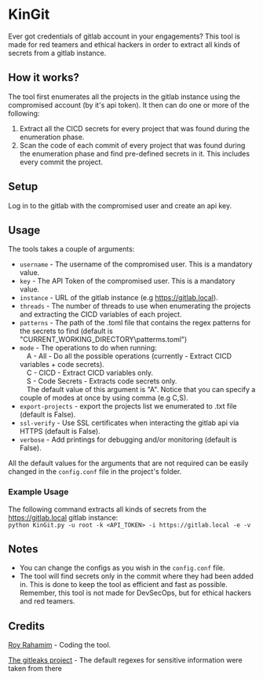 
# KinGit
Ever got credentials of gitlab account in your engagements?
This tool is made for red teamers and ethical hackers in order to extract all kinds of secrets from a gitlab instance.

## How it works?
The tool first enumerates all the projects in the gitlab instance using the compromised account (by it's api token).
It then can do one or more of the following:
1. Extract all the CICD secrets for every project that was found during the enumeration phase.
2. Scan the code of each commit of every project that was found during the enumeration phase and find pre-defined secrets in it. This includes every commit the project.

## Setup
Log in to the gitlab with the compromised user and create an api key.

## Usage
The tools takes a couple of arguments:
* ```username``` - The username of the compromised user. This is a mandatory value.
* ```key``` - The API Token of the compromised user. This is a mandatory value.
* ```instance``` - URL of the gitlab instance (e.g https://gitlab.local).
* ```threads``` - The number of threads to use when enumerating the projects and extracting the CICD variables of each project.
* ```patterns``` - The path of the .toml file that contains the regex patterns for the secrets to find (default is "CURRENT_WORKING_DIRECTORY\patterms.toml")
* ```mode``` - The operations to do when running:<br />
&emsp;A - All - Do all the possible operations (currently - Extract CICD variables + code secrets).<br />
&emsp;C - CICD - Extract CICD variables only.<br />
&emsp;S - Code Secrets - Extracts code secrets only.<br />
&emsp;The default value of this argument is "A". Notice that you can specify a couple of modes at once by using comma (e.g C,S).
* ```export-projects``` - export the projects list we enumerated to .txt file (default is False).
* ```ssl-verify``` - Use SSL certificates when interacting the gitlab api via HTTPS (default is False).
* ```verbose``` - Add printings for debugging and/or monitoring (default is False).<br />

All the default values for the arguments that are not required can be easily changed in the ```config.conf``` file in the project's folder.

### Example Usage
The following command extracts all kinds of secrets from the https://gitlab.local gitlab instance:<br />
```python KinGit.py -u root -k <API_TOKEN> -i https://gitlab.local -e -v```

## Notes
* You can change the configs as you wish in the ```config.conf``` file.
* The tool will find secrets only in the commit where they had been added in. This is done to keep the tool as efficient and fast as possible. Remember, this tool is not made for DevSecOps, but for ethical hackers and red teamers.

## Credits
[Roy Rahamim](https://twitter.com/0xRoyR) - Coding the tool.

[The gitleaks project](https://github.com/gitleaks/gitleaks) - The default regexes for sensitive information were taken from there
